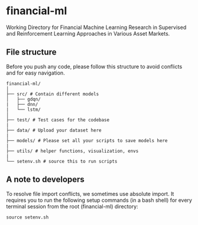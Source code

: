 # financial-ml
Working Directory for Financial Machine Learning Research in Supervised and Reinforcement Learning Approaches in Various Asset Markets.

## File structure

Before you push any code, please follow this structure to avoid conflicts and for easy navigation.

```plaintext
financial-ml/
│
├── src/ # Contain different models
│   ├── gdqn/
|   ├── dnn/
|   └── lstm/
│
├── test/ # Test cases for the codebase
|
├── data/ # Upload your dataset here
|
├── models/ # Please set all your scripts to save models here
|
├── utils/ # helper functions, visualization, envs
|
└── setenv.sh # source this to run scripts
```

## A note to developers

To resolve file import conflicts, we sometimes use absolute import. It requires you to run the following setup commands (in a bash shell) for every terminal session from the root (financial-ml) directory:

```
source setenv.sh
```
